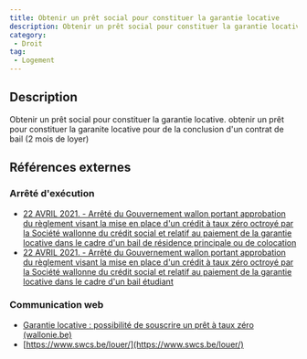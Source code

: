 ```yaml
---
title: Obtenir un prêt social pour constituer la garantie locative
description: Obtenir un prêt social pour constituer la garantie locative
category: 
 - Droit
tag: 
 - Logement
---
```


## Description

Obtenir un prêt social pour constituer la garantie locative.
obtenir un prêt pour constituer la garanite locative pour de la conclusion d'un contrat de bail (2 mois de loyer)

## Références externes 

### Arrêté d'exécution

- [22 AVRIL 2021. - Arrêté du Gouvernement wallon portant approbation du règlement visant la mise en place d'un crédit à taux zéro octroyé par la Société wallonne du crédit social et relatif au paiement de la garantie locative dans le cadre d'un bail de résidence principale ou de colocation ](https://www.ejustice.just.fgov.be/cgi/article_body.pl?language=fr&caller=summary&pub_date=21-05-03&numac=2021031263)
- [22 AVRIL 2021. - Arrêté du Gouvernement wallon portant approbation du règlement visant la mise en place d'un crédit à taux zéro octroyé par la Société wallonne du crédit social et relatif au paiement de la garantie locative dans le cadre d'un bail étudiant ](https://www.ejustice.just.fgov.be/cgi/article_body.pl?language=fr&caller=summary&pub_date=21-05-03&numac=2021031264)
### Communication web

- [Garantie locative : possibilité de souscrire un prêt à taux zéro (wallonie.be)](https://www.wallonie.be/fr/actualites/garantie-locative-possibilite-de-souscrire-un-pret-taux-zero)
- [https://www.swcs.be/louer/](https://www.swcs.be/louer/)


